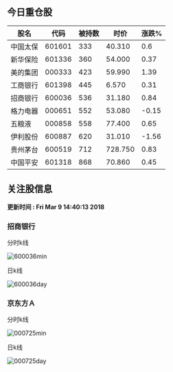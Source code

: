 
## 今日重仓股 

|股名|代码|被持数|时价|涨跌%|
|---|---|---|---|---|
|中国太保|601601|333|40.310|0.6|
|新华保险|601336|360|54.000|0.37|
|美的集团|000333|423|59.990|1.39|
|工商银行|601398|445|6.570|0.31|
|招商银行|600036|536|31.180|0.84|
|格力电器|000651|552|53.080|-0.15|
|五粮液|000858|558|77.400|0.65|
|伊利股份|600887|620|31.010|-1.56|
|贵州茅台|600519|712|728.750|0.83|
|中国平安|601318|868|70.860|0.45|

## 关注股信息
**更新时间 : Fri Mar  9 14:40:13 2018**
### 招商银行 
分时k线

![600036min](http://image.sinajs.cn/newchart/min/n/sh600036.gif)

日k线

![600036day](http://image.sinajs.cn/newchart/daily/n/sh600036.gif)

### 京东方Ａ 
分时k线

![000725min](http://image.sinajs.cn/newchart/min/n/sz000725.gif)

日k线

![000725day](http://image.sinajs.cn/newchart/daily/n/sz000725.gif)
